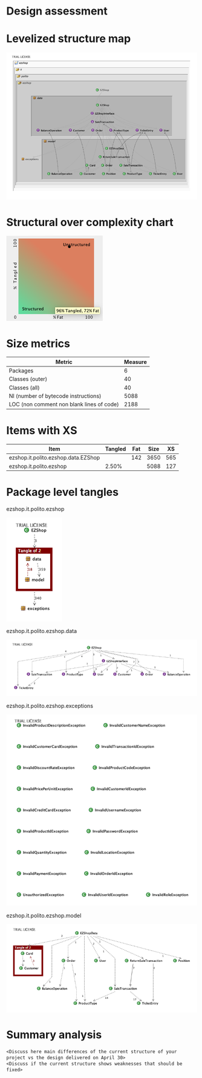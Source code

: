 # Design assessment




# Levelized structure map


![LSM](../Images/DesignAssessmentImgs/LSM.png)

# Structural over complexity chart



![structural-over-complexity](../Images/DesignAssessmentImgs/structural-over-complexity.png)

# Size metrics





| Metric                                    | Measure |
| ----------------------------------------- | ------- |
| Packages                                  | 6       |
| Classes (outer)                           | 40      |
| Classes (all)                             | 40      |
| NI (number of bytecode instructions)      | 5088    |
| LOC (non comment non blank lines of code) | 2188    |



# Items with XS



| Item                                | Tangled | Fat  | Size | XS   |
| ----------------------------------- | ------- | ---- | ---- | ---- |
| ezshop.it.polito.ezshop.data.EZShop |         | 142  | 3650 | 565  |
| ezshop.it.polito.ezshop             | 2.50%   |      | 5088 | 127  |



# Package level tangles


ezshop.it.polito.ezshop

![ezshop.it.polito.ezshop](../Images/DesignAssessmentImgs/ezshop.it.polito.ezshop.png)

ezshop.it.polito.ezshop.data

![ezshop.it.polito.ezshop.data](../Images/DesignAssessmentImgs/ezshop.it.polito.ezshop.data.png)

ezshop.it.polito.ezshop.exceptions

![ezshop.it.polito.ezshop.exceptions](../Images/DesignAssessmentImgs/ezshop.it.polito.ezshop.exceptions.png)

ezshop.it.polito.ezshop.model

![ezshop.it.polito.ezshop.model](../Images/DesignAssessmentImgs/ezshop.it.polito.ezshop.model.png)

# Summary analysis

```
<Discuss here main differences of the current structure of your project vs the design delivered on April 30>
<Discuss if the current structure shows weaknesses that should be fixed>
```
